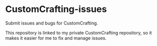 # CustomCrafting-issues
Submit issues and bugs for CustomCrafting.

This repository is linked to my private CustomCrafting repository, so it makes it easier for me to fix and manage issues.

